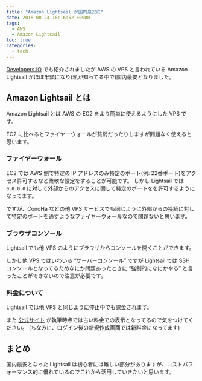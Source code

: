 ```yaml
---
title: "Amazon Lightsail が国内最安に"
date: 2018-08-24 18:16:52 +0900
tags:
  - AWS
  - Amazon Lightsail
toc: true
categories:
  - tech
---
```

[Developers.IO](https://dev.classmethod.jp/cloud/aws/amazon-lightsail-cheaper/) でも紹介されましたが AWS の VPS と言われている Amazon Lightsail がほぼ半額になり(私が知ってる中で)国内最安となりました。

## Amazon Lightsail とは

Amazon Lightsail とは AWS の EC2 をより簡単に使えるようにした VPS です。

EC2 に比べるとファイヤーウォールが貧弱だったりしますが問題なく使えると思います。

### ファイヤーウォール

EC2 では AWS 側で特定の IP アドレスのみ特定のポート(例: 22番ポート)をアクセス許可するなど柔軟な設定をすることが可能です。
しかし Lightsail では `0.0.0.0` に対して外部からのアクセスに関して特定のポートをを許可するようになってます。

ですが、ConoHa などの他 VPS サービスでも同じように外部からの接続に対して特定のポートを通すようなファイヤーウォールなので問題ないと思います。

### ブラウザコンソール

Lightsail でも他 VPS のようにブラウザからコンソールを開くことができます。

しかし他 VPS ではいわいる “サーバーコンソール” ですが Lightsail では SSH コンソールとなってるためなにか問題あったときに “強制的になにかやる” と言ったことができないので注意が必要です。

### 料金について

Lightsail では他 VPS と同じように停止中でも課金されます。

また [公式サイト](https://aws.amazon.com/jp/lightsail/) が執筆時点では古い料金での表示となってるので気をつけてください。
(ちなみに、ログイン後の新規作成画面では新料金になってます)

## まとめ

国内最安となった Lightsail は初心者には難しい部分がありますが、コストパフォーマンス的に優れているのでこれから活用していきたいと思います。
